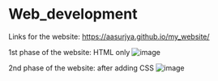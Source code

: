 # Web_development

Links for the website: https://aasurjya.github.io/my_website/

1st phase of the website:
HTML only
![image](https://user-images.githubusercontent.com/44926849/214322582-b42f7b2c-eb0c-42ab-8bd5-25f83cd6e091.png)


2nd phase of the website:
after adding CSS
![image](https://user-images.githubusercontent.com/44926849/214242762-325c8ba4-63fa-4bf9-a3e9-f8468f129b25.png)

